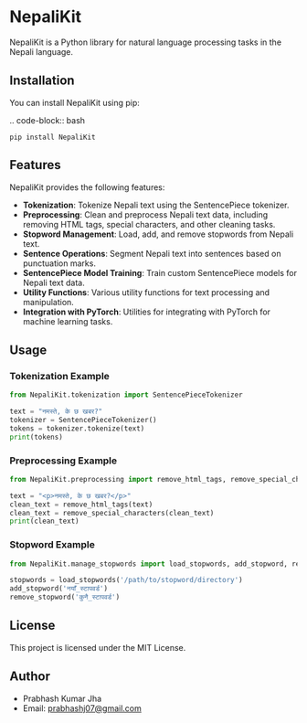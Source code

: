 NepaliKit
=========

NepaliKit is a Python library for natural language processing tasks in the Nepali language.

Installation
------------

You can install NepaliKit using pip:

.. code-block:: bash

    pip install NepaliKit

Features
--------

NepaliKit provides the following features:

- **Tokenization**: Tokenize Nepali text using the SentencePiece tokenizer.
- **Preprocessing**: Clean and preprocess Nepali text data, including removing HTML tags, special characters, and other cleaning tasks.
- **Stopword Management**: Load, add, and remove stopwords from Nepali text.
- **Sentence Operations**: Segment Nepali text into sentences based on punctuation marks.
- **SentencePiece Model Training**: Train custom SentencePiece models for Nepali text data.
- **Utility Functions**: Various utility functions for text processing and manipulation.
- **Integration with PyTorch**: Utilities for integrating with PyTorch for machine learning tasks.

Usage
-----

### Tokenization Example

```python
from NepaliKit.tokenization import SentencePieceTokenizer

text = "नमस्ते, के छ खबर?"
tokenizer = SentencePieceTokenizer()
tokens = tokenizer.tokenize(text)
print(tokens)
```

### Preprocessing Example 

```python
from NepaliKit.preprocessing import remove_html_tags, remove_special_characters

text = "<p>नमस्ते, के छ खबर?</p>"
clean_text = remove_html_tags(text)
clean_text = remove_special_characters(clean_text)
print(clean_text)
```

### Stopword Example 

```python
from NepaliKit.manage_stopwords import load_stopwords, add_stopword, remove_stopword

stopwords = load_stopwords('/path/to/stopword/directory')
add_stopword('नयाँ_स्टापवर्ड')
remove_stopword('कुनै_स्टापवर्ड')
```

License
-----
This project is licensed under the MIT License.

Author
-----
- Prabhash Kumar Jha
- Email: prabhashj07@gmail.com
